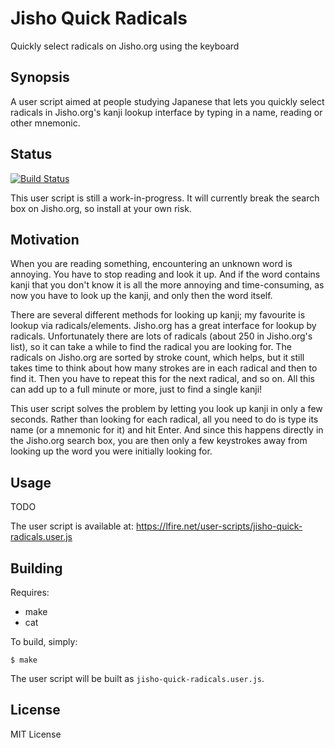 # Jisho Quick Radicals

Quickly select radicals on Jisho.org using the keyboard

## Synopsis

A user script aimed at people studying Japanese that lets you quickly select radicals in Jisho.org's kanji lookup interface by typing in a name, reading or other mnemonic.

## Status

[![Build Status](https://travis-ci.org/LiquidFire/jisho-quick-radicals.svg?branch=master)](https://travis-ci.org/LiquidFire/jisho-quick-radicals)

This user script is still a work-in-progress. It will currently break the search box on Jisho.org, so install at your own risk.

## Motivation

When you are reading something, encountering an unknown word is annoying. You have to stop reading and look it up. And if the word contains kanji that you don't know it is all the more annoying and time-consuming, as now you have to look up the kanji, and only then the word itself.

There are several different methods for looking up kanji; my favourite is lookup via radicals/elements. Jisho.org has a great interface for lookup by radicals. Unfortunately there are lots of radicals (about 250 in Jisho.org's list), so it can take a while to find the radical you are looking for. The radicals on Jisho.org are sorted by stroke count, which helps, but it still takes time to think about how many strokes are in each radical and then to find it. Then you have to repeat this for the next radical, and so on. All this can add up to a full minute or more, just to find a single kanji!

This user script solves the problem by letting you look up kanji in only a few seconds. Rather than looking for each radical, all you need to do is type its name (or a mnemonic for it) and hit Enter. And since this happens directly in the Jisho.org search box, you are then only a few keystrokes away from looking up the word you were initially looking for.

## Usage

TODO

The user script is available at:
<https://lfire.net/user-scripts/jisho-quick-radicals.user.js>

## Building

Requires:

* make
* cat

To build, simply:

    $ make

The user script will be built as `jisho-quick-radicals.user.js`.

## License

MIT License
